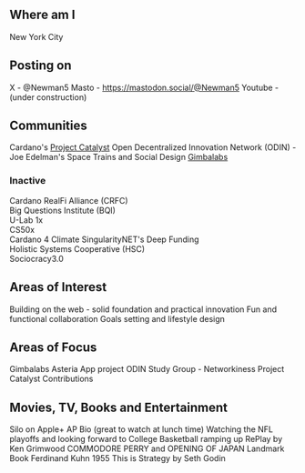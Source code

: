 ## Where am I
New York City

## Posting on
X - @Newman5
Masto - https://mastodon.social/@Newman5
Youtube - (under construction)

## Communities
Cardano's [Project Catalyst](https://projectcatalyst.io/)
Open Decentralized Innovation Network (ODIN) - Joe Edelman's Space Trains and Social Design
[Gimbalabs](https://www.gimbalabs.com)

### Inactive
Cardano RealFi Alliance (CRFC)  
Big Questions Institute (BQI)  
U-Lab 1x  
CS50x  
Cardano 4 Climate
SingularityNET's Deep Funding  
Holistic Systems Cooperative (HSC)  
Sociocracy3.0

## Areas of Interest
Building on the web - solid foundation and practical innovation
Fun and functional collaboration
Goals setting and lifestyle design

## Areas of Focus
Gimbalabs Asteria App project
ODIN Study Group - Networkiness
Project Catalyst Contributions

## Movies, TV, Books and Entertainment
Silo on Apple+
AP Bio (great to watch at lunch time)
Watching the NFL playoffs and looking forward to College Basketball ramping up
RePlay by Ken Grimwood
COMMODORE PERRY and OPENING OF JAPAN Landmark Book  Ferdinand Kuhn 1955
This is Strategy by Seth Godin

